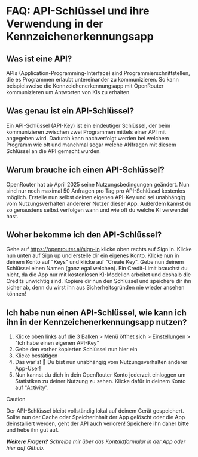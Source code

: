 # FAQ: API-Schlüssel und ihre Verwendung in der Kennzeichenerkennungsapp

## Was ist eine API?
APIs (Application-Programming-Interface) sind Programmierschnittstellen, die es Programmen erlaubt untereinander zu kommunizieren. So kann beispielsweise die Kennzeichenerkennungsapp mit OpenRouter kommunizieren um Antworten von KIs zu erhalten.

## Was genau ist ein API-Schlüssel?
Ein API-Schlüssel (API-Key) ist ein eindeutiger Schlüssel, der beim kommunizieren zwischen zwei Programmen mittels einer API mit angegeben wird. Dadurch kann nachverfolgt werden bei welchem Programm wie oft und manchmal sogar welche ANfragen mit diesem Schlüssel an die API gemacht wurden.

## Warum brauche ich einen API-Schlüssel?
OpenRouter hat ab April 2025 seine Nutzungsbedingungen geändert. Nun sind nur noch maximal 50 Anfragen pro Tag pro API-Schlüssel kostenlos möglich. Erstelle nun selbst deinen eigenen API-Key und sei unabhängig vom Nutzungsverhalten andererer Nutzer dieser App. Außerdem kannst du so genaustens selbst verfolgen wann und wie oft du welche KI verwendet hast.

## Woher bekomme ich den API-Schlüssel?
Gehe auf https://openrouter.ai/sign-in klicke oben rechts auf Sign in. Klicke nun unten auf Sign up und erstelle dir ein eigenes Konto. Klicke nun in deinem Konto auf "Keys" und klicke auf "Create Key". Gebe nun deinem Schlüssel einen Namen (ganz egal welchen). Ein Credit-Limit brauchst du nicht, da die App nur mit kostenlosen KI-Modellen arbeitet und deshalb die Credits unwichtig sind. Kopiere dir nun den Schlüssel und speichere dir ihn sicher ab, denn du wirst ihn aus Sicherheitsgründen nie wieder ansehen können!

## Ich habe nun einen API-Schlüssel, wie kann ich ihn in der Kennzeichenerkennungsapp nutzen?
1. Klicke oben links auf die 3 Balken > Menü öffnet sich > Einstellungen > "Ich habe einen eigenen API-Key"
4. Gebe den vorher kopierten Schlüssel nun hier ein
5. Klicke bestätigen
6. Das war's! 🎉 Du bist nun unabhängig vom Nutzungsverhalten anderer App-User!
7. Nun kannst du dich in dein OpenRouter Konto jederzeit einloggen um Statistiken zu deiner Nutzung zu sehen. Klicke dafür in deinem Konto auf "Activity".

> [!CAUTION]
> Der API-Schlüssel bleibt vollständig lokal auf deinem Gerät gespeichert. Sollte nun der Cache oder Speicherinhalt der App gelöscht oder die App deinstalliert werden, geht der API auch verloren! Speichere ihn daher bitte und hebe ihn gut auf.

***Weitere Fragen?*** *Schreibe mir über das Kontaktformular in der App oder hier auf Github.*
